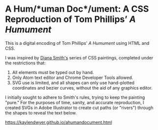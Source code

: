 # A Hum/\*uman Doc\*/ument: A CSS Reproduction of Tom Phillips’ *A Humument*

This is a digital encoding of Tom Phillips' *A Humument* using HTML and CSS. 

I was inspired by [Diana Smith's](https://diana-adrianne.com/) series of CSS paintings, completed under the restrictions that:  
1. All elements must be typed out by hand.
2. Only Atom text editor and Chrome Developer Tools allowed.
3. SVG use is limited, and all shapes can only use hand-plotted coordinates and bezier curves, without the aid of any graphics editor.

I initially sought to adhere to Smith's rules, trying to keep the painting "pure." For the purposes of time, sanity, and accurate reproduction, I created SVGs in Adobe Illustrator to create cut paths (or "rivers") through the shapes to reveal the text below.

https://kaylendwyer.github.io/ahumandocument.html


